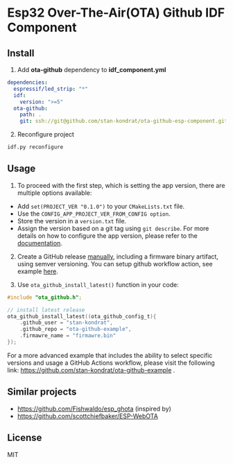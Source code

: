 # Esp32 Over-The-Air(OTA) Github IDF Component


## Install 

1. Add **ota-github** dependency to **idf_component.yml**
```yml
dependencies:
  espressif/led_strip: "*"
  idf:
    version: ">=5"
  ota-github:
    path: .
    git: ssh://git@github.com/stan-kondrat/ota-github-esp-component.git
```

2. Reconfigure project
```sh
idf.py reconfigure
```

## Usage

1. To proceed with the first step, which is setting the app version, there are multiple options available:
- Add `set(PROJECT_VER "0.1.0")` to your `CMakeLists.txt` file.
- Use the `CONFIG_APP_PROJECT_VER_FROM_CONFIG option`.
- Store the version in a `version.txt` file.
- Assign the version based on a git tag using `git describe`.
For more details on how to configure the app version, please refer to the [documentation](https://docs.espressif.com/projects/esp-idf/en/latest/esp32/api-reference/system/misc_system_api.html#app-version).

2. Create a GitHub release [manually](https://docs.github.com/en/repositories/releasing-projects-on-github/managing-releases-in-a-repository#creating-a-release), including a firmware binary artifact, using semver versioning. You can setup github workflow action, see example [here](https://github.com/stan-kondrat/ota-github-example).


3. Use `ota_github_install_latest()` function in your code:
```c
#include "ota_github.h";

// install latest release
ota_github_install_latest((ota_github_config_t){
    .github_user = "stan-kondrat",
    .github_repo = "ota-github-example",
    .firmawre_name = "firmawre.bin"
});
```

For a more advanced example that includes the ability to select specific versions and usage a GitHub Actions workflow, please visit the following link: https://github.com/stan-kondrat/ota-github-example .

## Similar projects

- https://github.com/Fishwaldo/esp_ghota (inspired by)
- https://github.com/scottchiefbaker/ESP-WebOTA


## License

MIT
